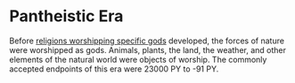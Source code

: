 # Pantheistic Era

Before [religions worshipping specific gods](../../organizations/religions/introduction.md) developed, the forces of nature were worshipped as gods. Animals, plants, the land, the weather, and other elements of the natural world were objects of worship. The commonly accepted endpoints of this era were 23000 PY to -91 PY.